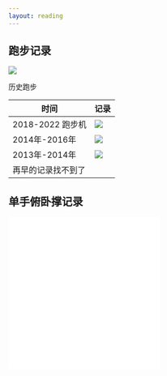 ```yaml
---
layout: reading
---
```



## 跑步记录

![](/a/sports/my/run.jpg)



历史跑步

| 时间 | 记录 |
|-----|------|
| 2018-2022 跑步机 | ![](/pictures_for_blog/life/run/跑步机.PNG) |
| 2014年-2016年 | ![](/pictures_for_blog/life/run/跑步_2014.jpeg) |
| 2013年-2014年 | ![](/pictures_for_blog/life/run/跑步_2013.jpg) |
|再早的记录找不到了 | |




## 单手俯卧撑记录


<iframe src="//player.bilibili.com/player.html?aid=761733290&bvid=BV1L64y1t7Ef&cid=368968215&page=1" scrolling="no" border="0" frameborder="no" framespacing="0" allowfullscreen="true"> </iframe>

<iframe src="//player.bilibili.com/player.html?aid=770367964&bvid=BV1zr4y1g7te&cid=754450618&page=1" scrolling="no" border="0" frameborder="no" framespacing="0" allowfullscreen="true"> </iframe>

